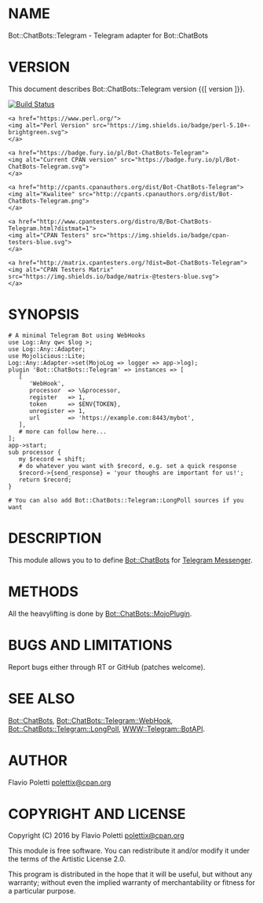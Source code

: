 # NAME

Bot::ChatBots::Telegram - Telegram adapter for Bot::ChatBots

# VERSION

This document describes Bot::ChatBots::Telegram version {{\[ version \]}}.

<div>
    <a href="https://travis-ci.org/polettix/Bot-ChatBots-Telegram">
    <img alt="Build Status" src="https://travis-ci.org/polettix/Bot-ChatBots-Telegram.svg?branch=master">
    </a>

    <a href="https://www.perl.org/">
    <img alt="Perl Version" src="https://img.shields.io/badge/perl-5.10+-brightgreen.svg">
    </a>

    <a href="https://badge.fury.io/pl/Bot-ChatBots-Telegram">
    <img alt="Current CPAN version" src="https://badge.fury.io/pl/Bot-ChatBots-Telegram.svg">
    </a>

    <a href="http://cpants.cpanauthors.org/dist/Bot-ChatBots-Telegram">
    <img alt="Kwalitee" src="http://cpants.cpanauthors.org/dist/Bot-ChatBots-Telegram.png">
    </a>

    <a href="http://www.cpantesters.org/distro/B/Bot-ChatBots-Telegram.html?distmat=1">
    <img alt="CPAN Testers" src="https://img.shields.io/badge/cpan-testers-blue.svg">
    </a>

    <a href="http://matrix.cpantesters.org/?dist=Bot-ChatBots-Telegram">
    <img alt="CPAN Testers Matrix" src="https://img.shields.io/badge/matrix-@testers-blue.svg">
    </a>
</div>

# SYNOPSIS

    # A minimal Telegram Bot using WebHooks
    use Log::Any qw< $log >;
    use Log::Any::Adapter;
    use Mojolicious::Lite;
    Log::Any::Adapter->set(MojoLog => logger => app->log);
    plugin 'Bot::ChatBots::Telegram' => instances => [
       [
          'WebHook',
          processor  => \&processor,
          register   => 1,
          token      => $ENV{TOKEN},
          unregister => 1,
          url        => 'https://example.com:8443/mybot',
       ],
       # more can follow here...
    ];
    app->start;
    sub processor {
       my $record = shift;
       # do whatever you want with $record, e.g. set a quick response
       $record->{send_response} = 'your thoughs are important for us!';
       return $record;
    }

    # You can also add Bot::ChatBots::Telegram::LongPoll sources if you want

# DESCRIPTION

This module allows you to to define [Bot::ChatBots](https://metacpan.org/pod/Bot::ChatBots) for
[Telegram Messenger](https://telegram.org/).

# METHODS

All the heavylifting is done by [Bot::ChatBots::MojoPlugin](https://metacpan.org/pod/Bot::ChatBots::MojoPlugin).

# BUGS AND LIMITATIONS

Report bugs either through RT or GitHub (patches welcome).

# SEE ALSO

[Bot::ChatBots](https://metacpan.org/pod/Bot::ChatBots), [Bot::ChatBots::Telegram::WebHook](https://metacpan.org/pod/Bot::ChatBots::Telegram::WebHook),
[Bot::ChatBots::Telegram::LongPoll](https://metacpan.org/pod/Bot::ChatBots::Telegram::LongPoll), [WWW::Telegram::BotAPI](https://metacpan.org/pod/WWW::Telegram::BotAPI).

# AUTHOR

Flavio Poletti <polettix@cpan.org>

# COPYRIGHT AND LICENSE

Copyright (C) 2016 by Flavio Poletti <polettix@cpan.org>

This module is free software. You can redistribute it and/or modify it
under the terms of the Artistic License 2.0.

This program is distributed in the hope that it will be useful, but
without any warranty; without even the implied warranty of
merchantability or fitness for a particular purpose.
